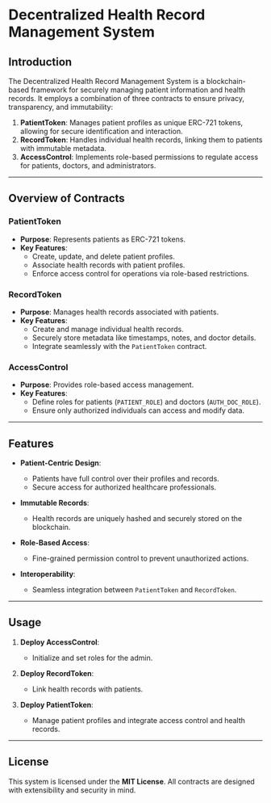 
# Decentralized Health Record Management System

## Introduction

The Decentralized Health Record Management System is a blockchain-based framework for securely managing patient information and health records. It employs a combination of three contracts to ensure privacy, transparency, and immutability:

1. **PatientToken**: Manages patient profiles as unique ERC-721 tokens, allowing for secure identification and interaction.
2. **RecordToken**: Handles individual health records, linking them to patients with immutable metadata.
3. **AccessControl**: Implements role-based permissions to regulate access for patients, doctors, and administrators.

---

## Overview of Contracts

### **PatientToken**
- **Purpose**: Represents patients as ERC-721 tokens.
- **Key Features**:
  - Create, update, and delete patient profiles.
  - Associate health records with patient profiles.
  - Enforce access control for operations via role-based restrictions.

### **RecordToken**
- **Purpose**: Manages health records associated with patients.
- **Key Features**:
  - Create and manage individual health records.
  - Securely store metadata like timestamps, notes, and doctor details.
  - Integrate seamlessly with the `PatientToken` contract.

### **AccessControl**
- **Purpose**: Provides role-based access management.
- **Key Features**:
  - Define roles for patients (`PATIENT_ROLE`) and doctors (`AUTH_DOC_ROLE`).
  - Ensure only authorized individuals can access and modify data.

---

## Features
- **Patient-Centric Design**:
  - Patients have full control over their profiles and records.
  - Secure access for authorized healthcare professionals.
  
- **Immutable Records**:
  - Health records are uniquely hashed and securely stored on the blockchain.

- **Role-Based Access**:
  - Fine-grained permission control to prevent unauthorized actions.

- **Interoperability**:
  - Seamless integration between `PatientToken` and `RecordToken`.

---

## Usage
1. **Deploy AccessControl**:
   - Initialize and set roles for the admin.
   
2. **Deploy RecordToken**:
   - Link health records with patients.

3. **Deploy PatientToken**:
   - Manage patient profiles and integrate access control and health records.

---

## License

This system is licensed under the **MIT License**. All contracts are designed with extensibility and security in mind.
